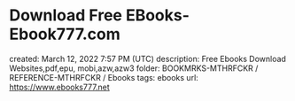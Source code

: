 # Download Free EBooks-Ebook777.com

created: March 12, 2022 7:57 PM (UTC)
description: Free Ebooks Download Websites,pdf,epu, mobi,azw,azw3
folder: BOOKMRKS-MTHRFCKR / REFERENCE-MTHRFCKR / Ebooks
tags: ebooks
url: https://www.ebooks777.net